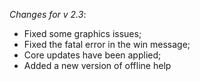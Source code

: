 _Changes for v 2.3_:
- Fixed some graphics issues;
- Fixed the fatal error in the win message;
- Core updates have been applied;
- Added a new version of offline help

